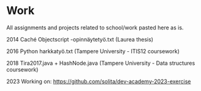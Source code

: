 # Work
All assignments and projects related to school/work pasted here as is.

2014
  Caché Objectscript -opinnäytetyö.txt (Laurea thesis)
  
2016
  Python harkkatyö.txt (Tampere University - ITIS12 coursework)
  
2018
  Tira2017.java + HashNode.java (Tampere University - Data structures coursework)

2023
Working on:
  https://github.com/solita/dev-academy-2023-exercise
